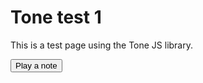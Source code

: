# Tone test 1
This is a test page using the Tone JS library.

<script src='https://cdnjs.cloudflare.com/ajax/libs/tone/13.4.9/Tone.js'></script>
<button onclick="start()">Play a note</button>

<script>
  ['header_wrap','footer_wrap'].forEach(x=>document.getElementById(x).style.display='none')
  const synth = new Tone.PolySynth();
  synth.toMaster();

  function start(){
    Tone.start();
    synth.triggerAttackRelease("C4", 1);
  }
</script>
